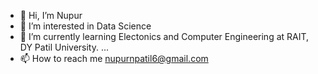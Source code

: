 - 👋 Hi, I’m Nupur
- 👀 I’m interested in Data Science
- 🌱 I’m currently learning  Electonics and Computer Engineering at RAIT, DY Patil University. ...
- 📫 How to reach me nupurnpatil6@gmail.com 


